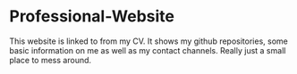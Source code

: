 # Professional-Website
This website is linked to from my CV. It shows my github repositories, some basic information on me as well as my contact channels.
Really just a small place to mess around.
